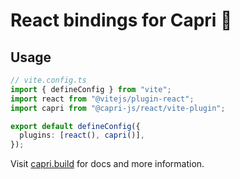 # React bindings for Capri 🍋

## Usage

```ts
// vite.config.ts
import { defineConfig } from "vite";
import react from "@vitejs/plugin-react";
import capri from "@capri-js/react/vite-plugin";

export default defineConfig({
  plugins: [react(), capri()],
});
```

Visit [capri.build](https://capri.build) for docs and more information.
